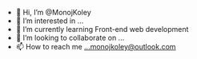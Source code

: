 - 👋 Hi, I’m @MonojKoley
- 👀 I’m interested in ...
- 🌱 I’m currently learning Front-end web development
- 💞️ I’m looking to collaborate on ...
- 📫 How to reach me ...monojkoley@outlook.com

<!---
MonojKoley/MonojKoley is a ✨ special ✨ repository because its `README.md` (this file) appears on your GitHub profile.
You can click the Preview link to take a look at your changes.
--->
